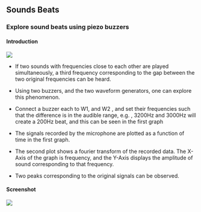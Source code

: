 Sounds Beats
---

### Explore sound beats using piezo buzzers

#### Introduction

![](https://github.com/fossasia/pslab-experiments/blob/master/images/schematics/soundBeats.svg)

* If two sounds with frequencies close to each other are played simultaneously, a third frequency corresponding to the gap between the two original frequencies can be heard.

* Using two buzzers, and the two waveform generators, one can explore this phenomenon.

* Connect a buzzer each to W1, and W2 , and set their frequencies such that the difference is in the audible range, e.g. , 3200Hz and 3000Hz will create a 200Hz beat, and this can be seen in the first graph

* The signals recorded by the microphone are plotted as a function of time in the first graph.

* The second plot shows a fourier transform of the recorded data. The X-Axis of the graph is frequency, and the Y-Axis displays the amplitude of sound corresponding to that frequency.

* Two peaks corresponding to the original signals can be observed.

#### Screenshot
	
![](https://github.com/fossasia/pslab-experiments/blob/master/images/screenshots/soundBeats.png)


